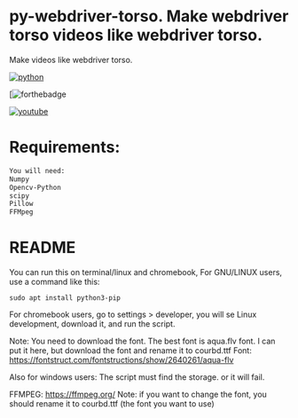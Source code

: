 # py-webdriver-torso. Make webdriver torso videos like webdriver torso.
Make videos like webdriver torso.

[![python](https://img.shields.io/badge/python-v3.8.3-green?style=for-the-badge)](https://www.python.org/downloads/release/python-383/)

[![forthebadge](https://forthebadge.com/images/badges/made-with-python.svg)

[![youtube](https://img.shields.io/badge/youtube_channel_here-webdriver_torso-red)](https://www.youtube.com/channel/UCsLiV4WJfkTEHH0b9PmRklw)

# Requirements:
```requirements.txt
You will need:
Numpy
Opencv-Python
scipy
Pillow
FFMpeg

```
# README
You can run this on terminal/linux and chromebook, For GNU/LINUX users, use a command like this:
```command
sudo apt install python3-pip

```

For chromebook users, go to settings > developer, you will se Linux development, download it, and run the script.

Note:
You need to download the font. The best font is aqua.flv font. I can put it here, but download the font and rename it to courbd.ttf 
Font:  https://fontstruct.com/fontstructions/show/2640261/aqua-flv

Also for windows users:
The script must find the storage. or it will fail.

FFMPEG: https://ffmpeg.org/
Note: if you want to change the font, you should rename it to courbd.ttf (the font you want to use)
